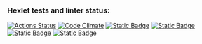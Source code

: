 ### Hexlet tests and linter status:
[![Actions Status](https://github.com/Nea1o/python-project-49/workflows/hexlet-check/badge.svg)](https://github.com/Nea1o/python-project-49/actions)
[![Code Climate](https://camo.githubusercontent.com/13fac8fbe2bfb7af717785f6c9ff0bf089d5033bc4b86e955d0f61bbf40b52d4/68747470733a2f2f636f6465636c696d6174652e636f6d2f6769746875622f636c6f7564666f756e6472792f6d656d6272616e652e706e67)](https://codeclimate.com/github/Nea1o/python-project-49)
[![Static Badge](https://img.shields.io/badge/records-brain_even-blue)](https://asciinema.org/a/3HijhIAPJCQAEZhfd2LzgjZXD)
[![Static Badge](https://img.shields.io/badge/records-brain_calc-blue)](https://asciinema.org/a/8CgESU1MCkJjnm8qJi8YQIJwx)
[![Static Badge](https://img.shields.io/badge/records-brain_gcd-blue)](https://asciinema.org/a/NAvMdoHm27T7XBxHJXNsAnYbZ)
[![Static Badge](https://img.shields.io/badge/records-brain_progression-blue)](https://asciinema.org/a/KVtU7zQJzomKSuBTfiBB7zlsu)